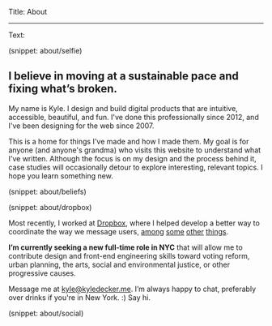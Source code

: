 Title: About

----

Text:

(snippet: about/selfie)

## I believe in moving at a sustainable pace and fixing what’s broken.

My name is Kyle. I design and build digital products that are intuitive, accessible, beautiful, and fun. I've done this professionally since 2012, and I've been designing for the web since 2007.

This is a home for things I've made and how I made them. My goal is for anyone (and anyone's grandma) who visits this website to understand what I've written. Although the focus is on my design and the process behind it, case studies will occasionally detour to explore interesting, relevant topics. I hope you learn something new.

(snippet: about/beliefs)

(snippet: about/dropbox)

Most recently, I worked at [Dropbox](/work/dropbox), where I helped develop a better way to coordinate the way we message users, [among](https://dribbble.com/shots/4138623-Fit-Fill-Icon-Design-Process) [some](https://dribbble.com/shots/4309432-Design-Session-Cheat-Sheet) [other](https://dribbble.com/shots/3288748-Dropbox-Design-Book-Club) [things](https://dribbble.com/shots/3689574-Menu-Loader).

**I’m currently seeking a new full-time role in <span class="uppercase">NYC</span>** that will allow me to contribute design and front-end engineering skills toward voting reform, urban planning, the arts, social and environmental justice, or other progressive causes.

Message me at <kyle@kyledecker.me>. I’m always happy to chat, preferably over drinks if you're in New York. :) Say hi.

(snippet: about/social)

